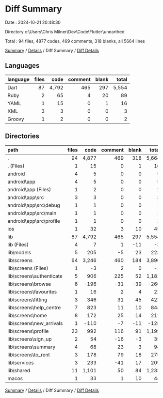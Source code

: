 # Diff Summary

Date : 2024-10-21 20:48:30

Directory c:\\Users\\Chris Milner\\Dev\\Code\\Flutter\\unearthed

Total : 94 files,  4877 codes, 469 comments, 318 blanks, all 5664 lines

[Summary](results.md) / [Details](details.md) / Diff Summary / [Diff Details](diff-details.md)

## Languages
| language | files | code | comment | blank | total |
| :--- | ---: | ---: | ---: | ---: | ---: |
| Dart | 87 | 4,792 | 465 | 297 | 5,554 |
| Ruby | 2 | 65 | 4 | 20 | 89 |
| YAML | 1 | 15 | 0 | 1 | 16 |
| XML | 3 | 3 | 0 | 0 | 3 |
| Groovy | 1 | 2 | 0 | 0 | 2 |

## Directories
| path | files | code | comment | blank | total |
| :--- | ---: | ---: | ---: | ---: | ---: |
| . | 94 | 4,877 | 469 | 318 | 5,664 |
| . (Files) | 1 | 15 | 0 | 1 | 16 |
| android | 4 | 5 | 0 | 0 | 5 |
| android\\app | 4 | 5 | 0 | 0 | 5 |
| android\\app (Files) | 1 | 2 | 0 | 0 | 2 |
| android\\app\\src | 3 | 3 | 0 | 0 | 3 |
| android\\app\\src\\debug | 1 | 1 | 0 | 0 | 1 |
| android\\app\\src\\main | 1 | 1 | 0 | 0 | 1 |
| android\\app\\src\\profile | 1 | 1 | 0 | 0 | 1 |
| ios | 1 | 32 | 3 | 10 | 45 |
| lib | 87 | 4,792 | 465 | 297 | 5,554 |
| lib (Files) | 4 | 7 | 1 | -11 | -3 |
| lib\\models | 5 | 205 | -5 | 23 | 223 |
| lib\\screens | 64 | 3,246 | 460 | 184 | 3,890 |
| lib\\screens (Files) | 1 | -3 | 2 | 0 | -1 |
| lib\\screens\\authenticate | 5 | 906 | 225 | 52 | 1,183 |
| lib\\screens\\browse | 6 | -196 | -31 | -39 | -266 |
| lib\\screens\\favourites | 1 | 16 | 2 | 4 | 22 |
| lib\\screens\\fitting | 3 | 346 | 31 | 45 | 422 |
| lib\\screens\\help_centre | 7 | 823 | 11 | 10 | 844 |
| lib\\screens\\home | 8 | 172 | 25 | 14 | 211 |
| lib\\screens\\new_arrivals | 1 | -110 | -7 | -11 | -128 |
| lib\\screens\\profile | 23 | 992 | 116 | 91 | 1,199 |
| lib\\screens\\sign_up | 2 | 54 | -16 | -3 | 35 |
| lib\\screens\\summary | 4 | 68 | 23 | 3 | 94 |
| lib\\screens\\to_rent | 3 | 178 | 79 | 18 | 275 |
| lib\\services | 3 | 233 | -41 | 17 | 209 |
| lib\\shared | 11 | 1,101 | 50 | 84 | 1,235 |
| macos | 1 | 33 | 1 | 10 | 44 |

[Summary](results.md) / [Details](details.md) / Diff Summary / [Diff Details](diff-details.md)